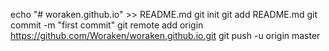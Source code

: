 echo "# woraken.github.io" >> README.md
git init
git add README.md
git commit -m "first commit"
git remote add origin https://github.com/Woraken/woraken.github.io.git
git push -u origin master
